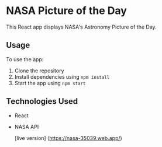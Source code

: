 # NASA Picture of the Day

This React app displays NASA's Astronomy Picture of the Day.

## Usage

To use the app:

1. Clone the repository
2. Install dependencies using `npm install`
3. Start the app using `npm start`

## Technologies Used

- React
- NASA API

  [live version] (https://nasa-35039.web.app/)
